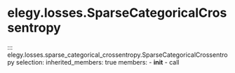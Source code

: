 
# elegy.losses.SparseCategoricalCrossentropy

::: elegy.losses.sparse_categorical_crossentropy.SparseCategoricalCrossentropy
    selection:
        inherited_members: true
        members:
            - __init__
            - call
        